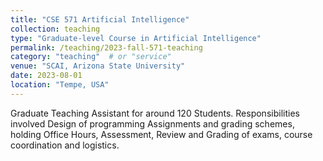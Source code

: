 ```yaml
---
title: "CSE 571 Artificial Intelligence"
collection: teaching
type: "Graduate-level Course in Artificial Intelligence"
permalink: /teaching/2023-fall-571-teaching
category: "teaching"  # or "service"
venue: "SCAI, Arizona State University"
date: 2023-08-01
location: "Tempe, USA"
---
```


Graduate Teaching Assistant for around 120 Students. Responsibilities involved Design of programming Assignments and grading schemes, holding Office Hours, Assessment, Review and Grading of exams, course coordination and logistics.
